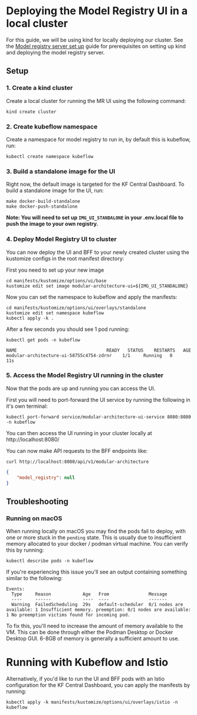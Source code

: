 [Model registry server set up]: ../../bff/docs/dev-guide.md

# Deploying the Model Registry UI in a local cluster

For this guide, we will be using kind for locally deploying our cluster. See
the [Model registry server set up] guide for prerequisites on setting up kind
and deploying the model registry server.

## Setup

### 1. Create a kind cluster

Create a local cluster for running the MR UI using the following command:

```shell
kind create cluster
```

### 2. Create kubeflow namespace

Create a namespace for model registry to run in, by default this is kubeflow, run:

```shell
kubectl create namespace kubeflow
```

### 3. Build a standalone image for the UI

Right now, the default image is targeted for the KF Central Dashboard. To build a standalone image for the UI, run:

```shell
make docker-build-standalone
make docker-push-standalone
```

**Note: You will need to set up `IMG_UI_STANDALONE` in your .env.local file to push the image to your own registry.**

### 4. Deploy Model Registry UI to cluster

You can now deploy the UI and BFF to your newly created cluster using the kustomize configs in the root manifest directory:

First you need to set up your new image

```shell
cd manifests/kustomize/options/ui/base
kustomize edit set image modular-architecture-ui=${IMG_UI_STANDALONE}
```

Now you can set the namespace to kubeflow and apply the manifests:

```shell
cd manifests/kustomize/options/ui/overlays/standalone
kustomize edit set namespace kubeflow
kubectl apply -k .
```

After a few seconds you should see 1 pod running:

```shell
kubectl get pods -n kubeflow
```

```shell
NAME                                  READY   STATUS    RESTARTS   AGE
modular-architecture-ui-58755c4754-zdrnr    1/1     Running   0          11s
```

### 5. Access the Model Registry UI running in the cluster

Now that the pods are up and running you can access the UI.

First you will need to port-forward the UI service by running the following in it's own terminal:

```shell
kubectl port-forward service/modular-architecture-ui-service 8080:8080 -n kubeflow
```

You can then access the UI running in your cluster locally at http://localhost:8080/

You can now make API requests to the BFF endpoints like:

```shell
curl http://localhost:8080/api/v1/modular-architecture
```

```json
{
    "model_registry": null
}
```

## Troubleshooting

### Running on macOS

When running locally on macOS you may find the pods fail to deploy, with one or more stuck in the `pending` state. This is usually due to insufficient memory allocated to your docker / podman virtual machine. You can verify this by running:

```shell
kubectl describe pods -n kubeflow
```

If you're experiencing this issue you'll see an output containing something similar to the following:

```shell
Events:
  Type     Reason            Age   From               Message
  ----     ------            ----  ----               -------
  Warning  FailedScheduling  29s   default-scheduler  0/1 nodes are available: 1 Insufficient memory. preemption: 0/1 nodes are available: 1 No preemption victims found for incoming pod.
```

To fix this, you'll need to increase the amount of memory available to the VM. This can be done through either the Podman Desktop or Docker Desktop GUI. 6-8GB of memory is generally a sufficient amount to use.

# Running with Kubeflow and Istio

Alternatively, if you'd like to run the UI and BFF pods with an Istio configuration for the KF Central Dashboard, you can apply the manifests by running:

```shell
kubectl apply -k manifests/kustomize/options/ui/overlays/istio -n kubeflow
```
